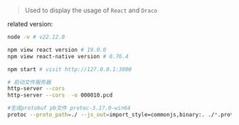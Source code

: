 > Used to display the usage of `React` and `Draco`

related version:
```bash
node -v # v22.12.0

npm view react version # 19.0.0
npm view react-native version # 0.76.4

npm start # visit http://127.0.0.1:3000

# 启动文件服务器
http-server --cors
http-server --cors  -o 000010.pcd

#生成protobuf pb文件 protoc-3.17.0-win64
protoc --proto_path=./ --js_out=import_style=commonjs,binary:. ./*.proto
```